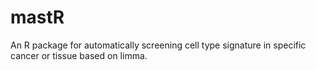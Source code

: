 # mastR
An R package for automatically screening cell type signature in specific cancer or tissue based on limma.
